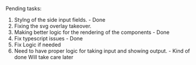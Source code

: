 Pending tasks:

1. Stylng of the side input fields. - Done
2. Fixing the svg overlay takeover.
3. Making better logic for the rendering of the components - Done
4. Fix typescript issues - Done
5. Fix Logic if needed
6. Need to have proper logic for taking input and showing output. - Kind of done Will take care later
